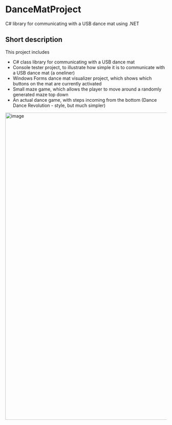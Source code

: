 # DanceMatProject
C# library for communicating with a USB dance mat using .NET

## Short description
This project includes 
 * C# class library for communicating with a USB dance mat
 * Console tester project, to illustrate how simple it is to communicate with a USB dance mat (a oneliner)
 * Windows Forms dance mat visualizer project, which shows which buttons on the mat are currently activated
 * Small maze game, which allows the player to move around a randomly generated maze top down
 * An actual dance game, with steps incoming from the bottom (Dance Dance Revolution - style, but much simpler)

<img width="961" alt="image" src="https://user-images.githubusercontent.com/3811290/197618681-19c6fa2b-7a19-4202-b896-31174d6406e0.png">

